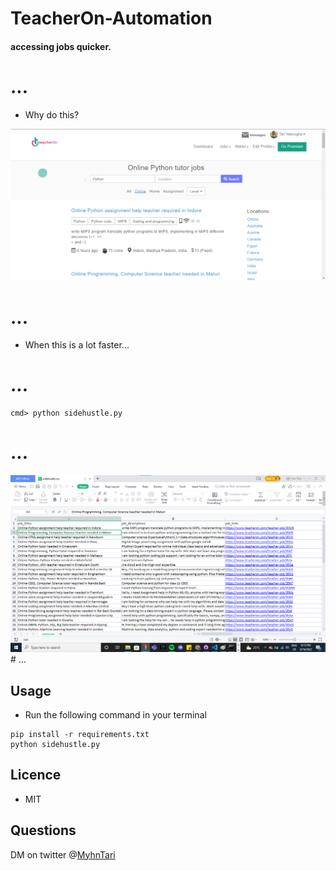 # TeacherOn-Automation
#### accessing jobs quicker.

#      ...
- Why do this?
<img src='images\whydothis.png'>

#      ...

- When this is a lot faster...
#      ...
```
cmd> python sidehustle.py
```
#      ...
<img src='images\whenucandothis.png'>
#      ...

## Usage
- Run the following command in your terminal
```
pip install -r requirements.txt
python sidehustle.py
```

## Licence
- MIT

## Questions
DM on twitter @<a href="https://twitter.com/MyhnTari">MyhnTari</a>


